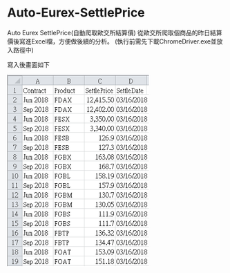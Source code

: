 # Auto-Eurex-SettlePrice
Auto Eurex SettlePrice(自動爬取歐交所結算價)
從歐交所爬取個商品的昨日結算價後寫進Excel檔，方便做後續的分析。
(執行前需先下載ChromeDriver.exe並放入路徑中)

寫入後畫面如下

![image](image.png)


